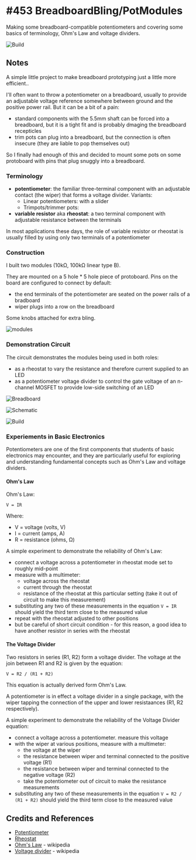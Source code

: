 # #453 BreadboardBling/PotModules

Making some breadboard-compatible potentiometers and covering some basics of terminology, Ohm's Law and voltage dividers.

![Build](./assets/PotModules_build.jpg?raw=true)

## Notes

A simple little project to make breadboard prototyping just a little more efficient..

I'll often want to throw a potentiometer on a breadboard, usually to provide an adjustable voltage reference
somewhere between ground and the positive power rail. But it can be a bit of a pain:

* standard components with the 5.5mm shaft can be forced into a breadboard, but it is a tight fit and is probably dmaging the breadboard recepticles
* trim pots can plug into a breadboard, but the connection is often insecure (they are liable to pop themselves out)

So I finally had enough of this and decided to mount some pots on some protoboard with pins that plug snuggly into a breadboard.


### Terminology


* **potentiometer**: the familiar three-terminal component with an adjustable contact (the wiper) that forms a voltage divider. Variants:
  * Linear potentiometers: with a slider
  * Trimpots/trimmer pots:
* **variable resistor** aka **rheostat**: a two terminal component with adjustable resistance between the terminals

In most applications these days, the role of variable resistor or rheostat is usually filled by using only two terminals of a potentiometer


### Construction

I built two modules (10kΩ, 100kΩ linear type B).

They are mounted on a 5 hole * 5 hole piece of protoboard.
Pins on the board are configured to connect by default:

* the end terminals of the potentiometer are seated on the power rails of a bradboard
* wiper plugs into a row on the breadboard

Some knobs attached for extra bling.

![modules](./assets/modules.jpg?raw=true)

### Demonstration Circuit

The circuit demonstrates the modules being used in both roles:

* as a rheostat to vary the resistance and therefore current supplied to an LED
* as a potentiometer voltage divider to control the gate voltage of an n-channel MOSFET to provide low-side switching of an LED


![Breadboard](./assets/PotModules_bb.jpg?raw=true)

![Schematic](./assets/PotModules_schematic.jpg?raw=true)

![Build](./assets/PotModules_build.jpg?raw=true)


### Experiements in Basic Electronics

Potentiometers are one of the first components that students of basic electronics may encounter,
and they are particularly useful for exploring and understanding fundamental concepts such as
Ohm's Law and voltage dividers.

#### Ohm's Law

Ohm's Law:

    V = IR

Where:

* V = voltage (volts, V)
* I = current (amps, A)
* R = resistance (ohms, Ω)

A simple experiment to demonstrate the reliability of Ohm's Law:

* connect a voltage across a potentiometer in rheostat mode set to roughly mid-point
* measure with a multimeter:
  * voltage across the rheostat
  * current through the rheostat
  * resistance of the rheostat at this particular setting (take it out of circuit to make this measurement)
* substituting any two of these measurements in the equation `V = IR` should yield the third term close to the measured value
* repeat with the rheostat adjusted to other positions
* but be careful of short circuit condition - for this reason, a good idea to have another resistor in series with the rheostat


#### The Voltage Divider

Two resistors in series (R1, R2) form a voltage divider.
The voltage at the join between R1 and R2 is given by the equation:

    V = R2 / (R1 + R2)

This equation is actually derived form Ohm's Law.

A potentiometer is in effect a voltage divider in a single package, with the wiper tapping the connection of the upper and lower resistaances (R1, R2 respectively).

A simple experiment to demonstrate the reliability of the Voltage Divider equation:

* connect a voltage across a potentiometer. measure this voltage
* with the wiper at various positions, measure with a multimeter:
  * the voltage at the wiper
  * the resistance between wiper and terminal connected to the positive voltage (R1)
  * the resistance between wiper and terminal connected to the negative voltage (R2)
  * take the potentiometer  out of circuit to make the resistance measurements
* substituting any two of these measurements in the equation `V = R2 / (R1 + R2)` should yield the third term close to the measured value


## Credits and References
* [Potentiometer](https://en.wikipedia.org/wiki/Potentiometer)
* [Rheostat](https://en.wikipedia.org/wiki/Potentiometer#Rheostat)
* [Ohm's Law](https://en.wikipedia.org/wiki/Ohm%27s_law) - wikipedia
* [Voltage divider](https://en.wikipedia.org/wiki/Voltage_divider) - wikipedia
